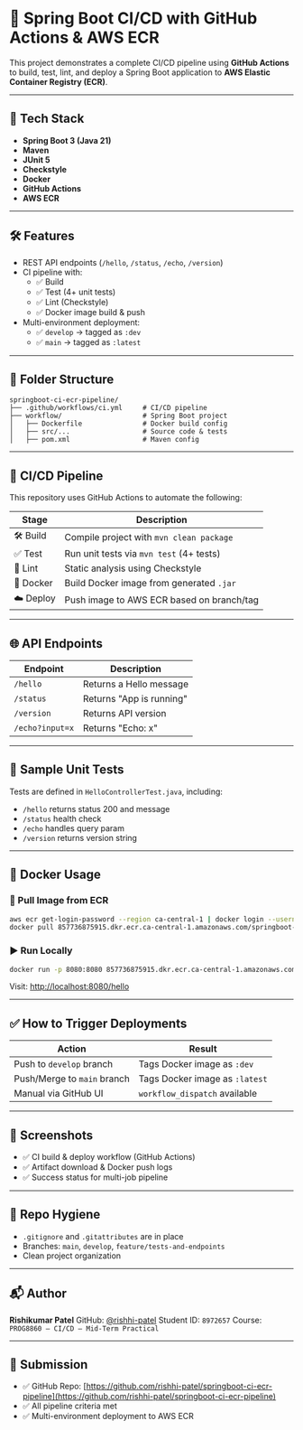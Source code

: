 # 🚀 Spring Boot CI/CD with GitHub Actions & AWS ECR

This project demonstrates a complete CI/CD pipeline using **GitHub Actions** to build, test, lint, and deploy a Spring Boot application to **AWS Elastic Container Registry (ECR)**.

---

## 🧱 Tech Stack

- **Spring Boot 3 (Java 21)**
- **Maven**
- **JUnit 5**
- **Checkstyle**
- **Docker**
- **GitHub Actions**
- **AWS ECR**

---

## 🛠️ Features

- REST API endpoints (`/hello`, `/status`, `/echo`, `/version`)
- CI pipeline with:
  - ✅ Build
  - ✅ Test (4+ unit tests)
  - ✅ Lint (Checkstyle)
  - ✅ Docker image build & push
- Multi-environment deployment:
  - ✅ `develop` → tagged as `:dev`
  - ✅ `main` → tagged as `:latest`

---

## 📂 Folder Structure

```
springboot-ci-ecr-pipeline/
├── .github/workflows/ci.yml     # CI/CD pipeline
├── workflow/                    # Spring Boot project
│   ├── Dockerfile               # Docker build config
│   ├── src/...                  # Source code & tests
│   ├── pom.xml                  # Maven config
```

---

## 🚦 CI/CD Pipeline

This repository uses GitHub Actions to automate the following:

| Stage     | Description                               |
| --------- | ----------------------------------------- |
| 🛠️ Build  | Compile project with `mvn clean package`  |
| ✅ Test   | Run unit tests via `mvn test` (4+ tests)  |
| 🧹 Lint   | Static analysis using Checkstyle          |
| 🐳 Docker | Build Docker image from generated `.jar`  |
| ☁️ Deploy | Push image to AWS ECR based on branch/tag |

---

## 🌐 API Endpoints

| Endpoint        | Description              |
| --------------- | ------------------------ |
| `/hello`        | Returns a Hello message  |
| `/status`       | Returns "App is running" |
| `/version`      | Returns API version      |
| `/echo?input=x` | Returns "Echo: x"        |

---

## 🧪 Sample Unit Tests

Tests are defined in `HelloControllerTest.java`, including:

- `/hello` returns status 200 and message
- `/status` health check
- `/echo` handles query param
- `/version` returns version string

---

## 🐳 Docker Usage

### 🔄 Pull Image from ECR

```bash
aws ecr get-login-password --region ca-central-1 | docker login --username AWS --password-stdin 857736875915.dkr.ecr.ca-central-1.amazonaws.com
docker pull 857736875915.dkr.ecr.ca-central-1.amazonaws.com/springboot-ci-app:latest
```

### ▶️ Run Locally

```bash
docker run -p 8080:8080 857736875915.dkr.ecr.ca-central-1.amazonaws.com/springboot-ci-app:latest
```

Visit: [http://localhost:8080/hello](http://localhost:8080/hello)

---

## ✅ How to Trigger Deployments

| Action                      | Result                         |
| --------------------------- | ------------------------------ |
| Push to `develop` branch    | Tags Docker image as `:dev`    |
| Push/Merge to `main` branch | Tags Docker image as `:latest` |
| Manual via GitHub UI        | `workflow_dispatch` available  |

---

## 📸 Screenshots

- ✅ CI build & deploy workflow (GitHub Actions)
- ✅ Artifact download & Docker push logs
- ✅ Success status for multi-job pipeline

---

## 📌 Repo Hygiene

- `.gitignore` and `.gitattributes` are in place
- Branches: `main`, `develop`, `feature/tests-and-endpoints`
- Clean project organization

---

## 📬 Author

**Rishikumar Patel**
GitHub: [@rishhi-patel](https://github.com/rishhi-patel)
Student ID: `8972657`
Course: `PROG8860 – CI/CD – Mid-Term Practical`

---

## 📎 Submission

- ✅ GitHub Repo: [https://github.com/rishhi-patel/springboot-ci-ecr-pipeline](https://github.com/rishhi-patel/springboot-ci-ecr-pipeline)
- ✅ All pipeline criteria met
- ✅ Multi-environment deployment to AWS ECR
